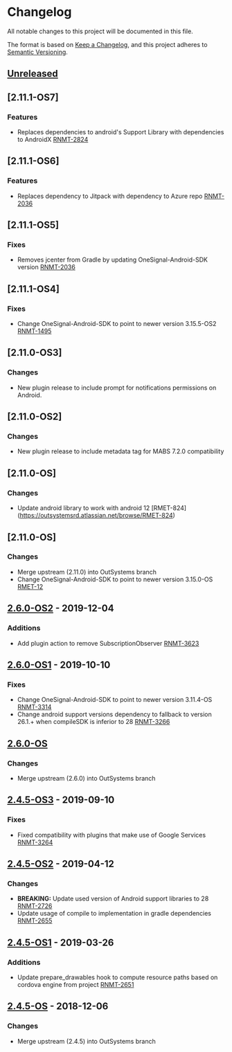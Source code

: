 # Changelog
All notable changes to this project will be documented in this file.

The format is based on [Keep a Changelog](https://keepachangelog.com/en/1.0.0/),
and this project adheres to [Semantic Versioning](https://semver.org/spec/v2.0.0.html).

## [Unreleased]

## [2.11.1-OS7]
### Features
- Replaces dependencies to android's Support Library with dependencies to AndroidX [RNMT-2824](https://outsystemsrd.atlassian.net/browse/RNMT-2824)

## [2.11.1-OS6]
### Features
- Replaces dependency to Jitpack with dependency to Azure repo [RNMT-2036](https://outsystemsrd.atlassian.net/browse/RNMT-2124)

## [2.11.1-OS5]
### Fixes
- Removes jcenter from Gradle by updating OneSignal-Android-SDK version [RNMT-2036](https://outsystemsrd.atlassian.net/browse/RNMT-2036)

## [2.11.1-OS4]
### Fixes
- Change OneSignal-Android-SDK to point to newer version 3.15.5-OS2 [RNMT-1495](https://outsystemsrd.atlassian.net/browse/RNMT-1495)

## [2.11.0-OS3]
### Changes
- New plugin release to include prompt for notifications permissions on Android.

## [2.11.0-OS2]
### Changes
- New plugin release to include metadata tag for MABS 7.2.0 compatibility

## [2.11.0-OS]
### Changes
- Update android library to work with android 12 [RMET-824] (https://outsystemsrd.atlassian.net/browse/RMET-824) 

## [2.11.0-OS]
### Changes
- Merge upstream (2.11.0) into OutSystems branch
- Change OneSignal-Android-SDK to point to newer version 3.15.0-OS [RMET-12](https://outsystemsrd.atlassian.net/browse/RMET-12)

## [2.6.0-OS2] - 2019-12-04
### Additions
- Add plugin action to remove SubscriptionObserver [RNMT-3623](https://outsystemsrd.atlassian.net/browse/RNMT-3623)

## [2.6.0-OS1] - 2019-10-10
### Fixes
- Change OneSignal-Android-SDK to point to newer version 3.11.4-OS [RNMT-3314](https://outsystemsrd.atlassian.net/browse/RNMT-3314)
- Change android support versions dependency to fallback to version 26.1.+ when compileSDK is inferior to 28 [RNMT-3266](https://outsystemsrd.atlassian.net/browse/RNMT-3266)

## [2.6.0-OS] 
### Changes
- Merge upstream (2.6.0) into OutSystems branch


## [2.4.5-OS3] - 2019-09-10
### Fixes
- Fixed compatibility with plugins that make use of Google Services [
RNMT-3264](https://outsystemsrd.atlassian.net/browse/RNMT-3264)

## [2.4.5-OS2] - 2019-04-12
### Changes
- **BREAKING:** Update used version of Android support libraries to 28 [RNMT-2726](https://outsystemsrd.atlassian.net/browse/RNMT-2726)
- Update usage of compile to implementation in gradle dependencies [RNMT-2655](https://outsystemsrd.atlassian.net/browse/RNMT-2655)

## [2.4.5-OS1] - 2019-03-26
### Additions
- Update prepare_drawables hook to compute resource paths based on cordova engine from project [RNMT-2651](https://outsystemsrd.atlassian.net/browse/RNMT-2651)

## [2.4.5-OS] - 2018-12-06
### Changes
- Merge upstream (2.4.5) into OutSystems branch

[Unreleased]: https://github.com/OutSystems/OneSignal-Cordova-SDK/compare/2.6.0-OS2...HEAD
[2.6.0-OS2]: https://github.com/OutSystems/OneSignal-Cordova-SDK/compare/2.6.0-OS1...2.6.0-OS2
[2.6.0-OS1]: https://github.com/OutSystems/OneSignal-Cordova-SDK/compare/2.6.0-OS...2.6.0-OS1
[2.6.0-OS]: https://github.com/OutSystems/OneSignal-Cordova-SDK/compare/2.4.5-OS3...2.6.0-OS
[2.4.5-OS3]: https://github.com/OutSystems/OneSignal-Cordova-SDK/compare/2.4.5-OS2...2.4.5-OS3
[2.4.5-OS2]: https://github.com/OutSystems/OneSignal-Cordova-SDK/compare/2.4.5-OS1...2.4.5-OS2
[2.4.5-OS1]: https://github.com/OutSystems/OneSignal-Cordova-SDK/compare/2.4.5-OS...2.4.5-OS1
[2.4.5-OS]: https://github.com/OutSystems/OneSignal-Cordova-SDK/compare/2.3.2-OS2...2.4.5-OS
